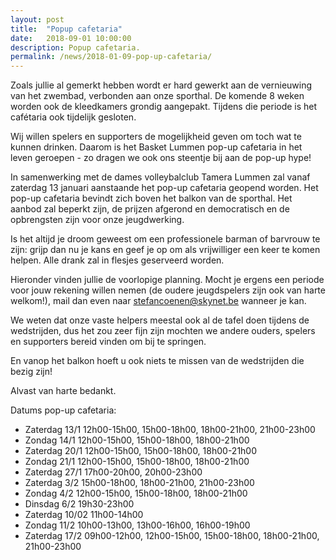 ```yaml
---
layout: post
title:  "Popup cafetaria"
date:   2018-09-01 10:00:00
description: Popup cafetaria.
permalink: /news/2018-01-09-pop-up-cafetaria/
---
```


Zoals jullie al gemerkt hebben wordt er hard gewerkt aan de vernieuwing van het zwembad, verbonden aan onze sporthal.
De komende 8 weken worden ook de kleedkamers grondig aangepakt. Tijdens die periode is het cafétaria ook tijdelijk gesloten.

Wij willen spelers en supporters de mogelijkheid geven om toch wat te kunnen drinken. Daarom is het Basket Lummen pop-up cafetaria in het leven geroepen - zo dragen we ook ons steentje bij aan de pop-up hype!

In samenwerking met de dames volleybalclub Tamera Lummen zal vanaf zaterdag 13 januari aanstaande het pop-up cafetaria geopend worden.
Het pop-up cafetaria bevindt zich boven het balkon van de sporthal. Het aanbod zal beperkt zijn, de prijzen afgerond en democratisch en de opbrengsten zijn voor onze jeugdwerking.

Is het altijd je droom geweest om een professionele barman of barvrouw te zijn: grijp dan nu je kans en geef je op om als vrijwilliger een keer te komen helpen. Alle drank zal in flesjes geserveerd worden.
 
Hieronder vinden jullie de voorlopige planning. Mocht je ergens een periode voor jouw rekening willen nemen (de oudere jeugdspelers zijn ook van harte welkom!), mail dan even naar [stefancoenen@skynet.be](mailto://stefancoenen@skynet.be) wanneer je kan.

We weten dat onze vaste helpers meestal ook al de tafel doen tijdens de wedstrijden, dus het zou zeer fijn zijn mochten we andere ouders, spelers en supporters bereid vinden om bij te springen.

En vanop het balkon hoeft u ook niets te missen van de wedstrijden die bezig zijn!
 
Alvast van harte bedankt.

Datums pop-up cafetaria:

* Zaterdag 13/1 12h00-15h00, 15h00-18h00, 18h00-21h00, 21h00-23h00
* Zondag 14/1 12h00-15h00, 15h00-18h00, 18h00-21h00
* Zaterdag 20/1 12h00-15h00, 15h00-18h00, 18h00-21h00
* Zondag 21/1 12h00-15h00, 15h00-18h00, 18h00-21h00
* Zaterdag 27/1 17h00-20h00, 20h00-23h00
* Zaterdag 3/2 15h00-18h00, 18h00-21h00, 21h00-23h00
* Zondag 4/2 12h00-15h00, 15h00-18h00, 18h00-21h00
* Dinsdag 6/2 19h30-23h00
* Zaterdag 10/02 11h00-14h00
* Zondag 11/2 10h00-13h00, 13h00-16h00, 16h00-19h00
* Zaterdag 17/2 09h00-12h00, 12h00-15h00, 15h00-18h00, 18h00-21h00, 21h00-23h00


